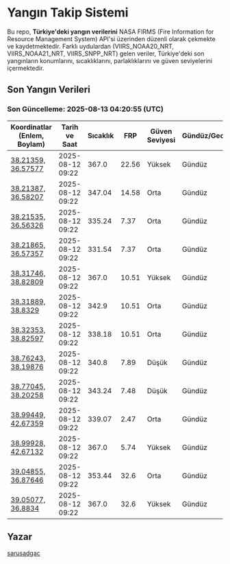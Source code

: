 # Yangın Takip Sistemi

Bu repo, **Türkiye'deki yangın verilerini** NASA FIRMS (Fire Information for Resource Management System) API'si üzerinden düzenli olarak çekmekte ve kaydetmektedir. Farklı uydulardan (VIIRS_NOAA20_NRT, VIIRS_NOAA21_NRT, VIIRS_SNPP_NRT) gelen veriler, Türkiye'deki son yangınların konumlarını, sıcaklıklarını, parlaklıklarını ve güven seviyelerini içermektedir.

## Son Yangın Verileri
### Son Güncelleme: 2025-08-13 04:20:55 (UTC)

| Koordinatlar (Enlem, Boylam) | Tarih ve Saat | Sıcaklık | FRP | Güven Seviyesi | Gündüz/Gece |
|-----------------------------|----------------|----------|-----|----------------|-------------|
| [38.21359, 36.57577](https://www.google.com/maps?q=38.21359,36.57577) | 2025-08-12 09:22 | 367.0 | 22.56 | Yüksek | Gündüz |
| [38.21387, 36.58207](https://www.google.com/maps?q=38.21387,36.58207) | 2025-08-12 09:22 | 347.04 | 14.58 | Orta | Gündüz |
| [38.21535, 36.56326](https://www.google.com/maps?q=38.21535,36.56326) | 2025-08-12 09:22 | 335.24 | 7.37 | Orta | Gündüz |
| [38.21865, 36.57357](https://www.google.com/maps?q=38.21865,36.57357) | 2025-08-12 09:22 | 331.54 | 7.37 | Orta | Gündüz |
| [38.31746, 38.82809](https://www.google.com/maps?q=38.31746,38.82809) | 2025-08-12 09:22 | 367.0 | 10.51 | Yüksek | Gündüz |
| [38.31889, 38.8329](https://www.google.com/maps?q=38.31889,38.8329) | 2025-08-12 09:22 | 342.9 | 10.51 | Orta | Gündüz |
| [38.32353, 38.82597](https://www.google.com/maps?q=38.32353,38.82597) | 2025-08-12 09:22 | 338.18 | 10.51 | Orta | Gündüz |
| [38.76243, 38.19876](https://www.google.com/maps?q=38.76243,38.19876) | 2025-08-12 09:22 | 340.8 | 7.89 | Düşük | Gündüz |
| [38.77045, 38.20258](https://www.google.com/maps?q=38.77045,38.20258) | 2025-08-12 09:22 | 343.24 | 7.48 | Düşük | Gündüz |
| [38.99449, 42.67359](https://www.google.com/maps?q=38.99449,42.67359) | 2025-08-12 09:22 | 339.07 | 2.47 | Orta | Gündüz |
| [38.99928, 42.67132](https://www.google.com/maps?q=38.99928,42.67132) | 2025-08-12 09:22 | 367.0 | 5.74 | Yüksek | Gündüz |
| [39.04855, 36.87646](https://www.google.com/maps?q=39.04855,36.87646) | 2025-08-12 09:22 | 353.44 | 32.6 | Orta | Gündüz |
| [39.05077, 36.8834](https://www.google.com/maps?q=39.05077,36.8834) | 2025-08-12 09:22 | 367.0 | 32.6 | Yüksek | Gündüz |

## Yazar

[sarusadgac](https://x.com/sarusadgac)

